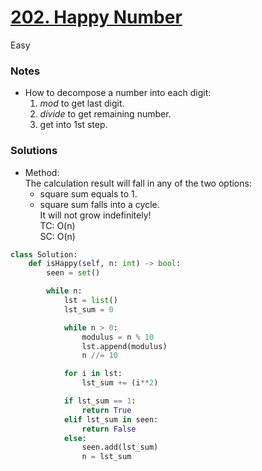# [202. Happy Number](https://leetcode.com/problems/happy-number/description/?envType=study-plan-v2&envId=top-interview-150)

Easy

### Notes

- How to decompose a number into each digit:
  1. *mod* to get last digit.
  2. *divide* to get remaining number.
  3. get into 1st step.

### Solutions

- Method:\
  The calculation result will fall in any of the two options:
  - square sum equals to 1.
  - square sum falls into a cycle.\
  It will not grow indefinitely!\
  TC: O(n)\
  SC: O(n)
```python
class Solution:
    def isHappy(self, n: int) -> bool:
        seen = set()

        while n:
            lst = list()
            lst_sum = 0

            while n > 0:
                modulus = n % 10 
                lst.append(modulus)
                n //= 10 

            for i in lst:
                lst_sum += (i**2)

            if lst_sum == 1:
                return True
            elif lst_sum in seen:
                return False
            else:
                seen.add(lst_sum)
                n = lst_sum
```
